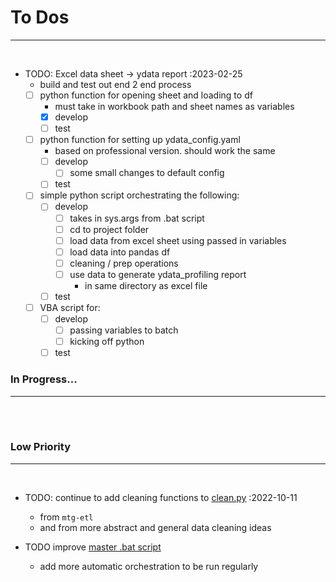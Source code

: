 # **To Dos**

---

<br>

- TODO: Excel data sheet -> ydata report :2023-02-25
    - build and test out end 2 end process
    - [ ] python function for opening sheet and loading to df
        - must take in workbook path and sheet names as variables
        - [x] develop
        - [ ] test
    - [ ] python function for setting up ydata_config.yaml
        - based on professional version. should work the same
        - [ ] develop
            - [ ] some small changes to default config
        - [ ] test
    - [ ] simple python script orchestrating the following:
        - [ ] develop
            - [ ] takes in sys.args from .bat script
            - [ ] cd to project folder
            - [ ] load data from excel sheet using passed in variables
            - [ ] load data into pandas df
            - [ ] cleaning / prep operations
            - [ ] use data to generate ydata_profiling report
                - in same directory as excel file
        - [ ] test
    - [ ] VBA script for:
        - [ ] develop
            - [ ] passing variables to batch
            - [ ] kicking off python
        - [ ] test

### **In Progress...**

---

<br><br>

### **Low Priority**

---

<br>

- TODO: continue to add cleaning functions to [clean.py](fp_data_toolbox/clean.py) :2022-10-11
    - from `mtg-etl`
    - and from more abstract and general data cleaning ideas

- TODO improve [master .bat script](scripts/batch/_master_script.bat)
    - add more automatic orchestration to be run regularly

<br><br>
